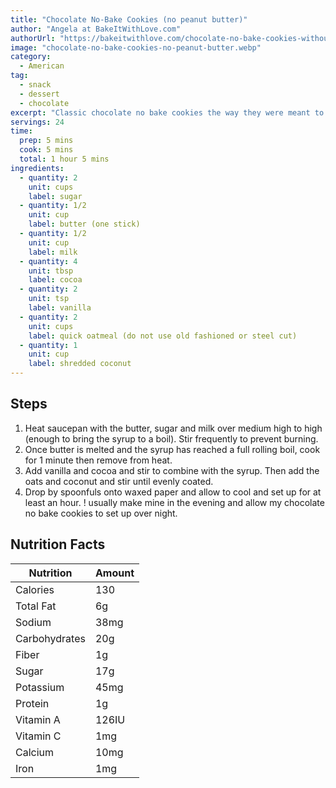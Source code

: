 ```yaml
---
title: "Chocolate No-Bake Cookies (no peanut butter)"
author: "Angela at BakeItWithLove.com"
authorUrl: "https://bakeitwithlove.com/chocolate-no-bake-cookies-without-peanut-butter/"
image: "chocolate-no-bake-cookies-no-peanut-butter.webp"
category:
  - American
tag:
  - snack
  - dessert
  - chocolate
excerpt: "Classic chocolate no bake cookies the way they were meant to be (no peanut butter and with coconut)"
servings: 24
time:
  prep: 5 mins
  cook: 5 mins
  total: 1 hour 5 mins
ingredients:
  - quantity: 2
    unit: cups
    label: sugar
  - quantity: 1/2
    unit: cup
    label: butter (one stick)
  - quantity: 1/2
    unit: cup
    label: milk
  - quantity: 4
    unit: tbsp
    label: cocoa
  - quantity: 2
    unit: tsp
    label: vanilla
  - quantity: 2
    unit: cups
    label: quick oatmeal (do not use old fashioned or steel cut)
  - quantity: 1
    unit: cup
    label: shredded coconut
---
```


## Steps

1. Heat saucepan with the butter, sugar and milk over medium high to high (enough to bring the syrup to a boil). Stir frequently to prevent burning.
2. Once butter is melted and the syrup has reached a full rolling boil, cook for 1 minute then remove from heat.
3. Add vanilla and cocoa and stir to combine with the syrup. Then add the oats and coconut and stir until evenly coated.
4. Drop by spoonfuls onto waxed paper and allow to cool and set up for at least an hour. ! usually make mine in the evening and allow my chocolate no bake cookies to set up over night.

## Nutrition Facts

| Nutrition     | Amount |
| ------------- | ------ |
| Calories      | 130    |
| Total Fat     | 6g     |
| Sodium        | 38mg   |
| Carbohydrates | 20g    |
| Fiber         | 1g     |
| Sugar         | 17g    |
| Potassium     | 45mg   |
| Protein       | 1g     |
| Vitamin A     | 126IU  |
| Vitamin C     | 1mg    |
| Calcium       | 10mg   |
| Iron          | 1mg    |

